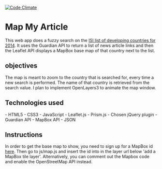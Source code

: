 [![Code Climate](https://codeclimate.com/github/globalavocado/map-my-article/badges/gpa.svg)](https://codeclimate.com/github/globalavocado/map-my-article)

<h1>Map My Article</h1>

This web app does a fuzzy search on the <a href="http://www.isi-web.org/component/content/article/5-root/root/81-developing">ISI list of developing countries for 2014</a>. It uses the Guardian API to return a list of news article links and then the Leaflet API displays a MapBox base map of that country next to the list.

<h2>objectives</h2>

The map is meant to zoom to the country that is searched for, every time a new search is performed. The name of that country is retrieved from the search value. I plan to implement OpenLayers3 to animate the map window.

<h2>Technologies used</h2>
- HTML5
- CSS3
- JavaScript
- Leaflet.js
- Prism.js
- Chosen jQuery plugin
- Guardian API
- MapBox API
- JSON

<h2>Instructions</h2>

In order to get the base map to show, you need to sign up for a MapBox id <a href="https://www.mapbox.com/developers/api/">here</a>. Then go to js/map.js and insert the id into in the layer url below 'add a MapBox tile layer'. Alternatively, you can comment out the Mapbox code and enable the OpenStreetMap API instead.